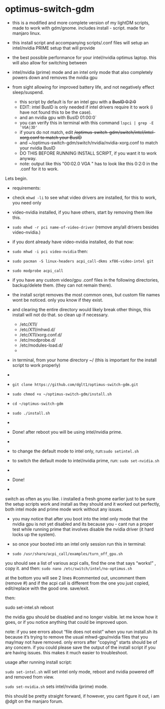 # optimus-switch-gdm
- this is a modified and more complete version of my lightDM scripts, made to work with gdm/gnome. includes install - script. made for manjaro linux.
- this install script and accompanying scripts/.conf files will setup an intel/nvidia PRIME setup that will provide
- the best possible performance for your intel/nvidia optimus laptop. this will also allow for switching between
- intel/nvidia (prime) mode and an intel only mode that also completely powers down and removes the nvidia gpu
- from sight allowing for improved battery life, and not negatively effect sleep/suspend.

  - this script by default is for an intel gpu with a ~~BusID 0:2:0~~
  - EDIT: intel BusID is only needed if intel drivers require it to work (i have not found this to be the case).
  - and an nvidia gpu with BusID 01:00:0`
  - you can verify this in terminal with this command `lspci | grep -E 'VGA|3D'`
  - if yours do not match, edit ~~/optimus-switch-gdm/switch/intel/intel-xorg.conf to match your BusID~~
  - and ~/optimus-switch-gdm/switch/nvidia/nvidia-xorg.conf  to match your nvidia BusID
  - DO THIS BEFORE RUNNING INSTALL SCRIPT, if you want it to work anyway.
  - note: output like this "00:02.0 VGA " has to look like this 0:2:0 in the .conf for it to work.


Lets begin.
- requirements:
 - check `mhwd -li` to see what video drivers are installed, for this to work, you need only
 - video-nvidia installed, if you have others, start by removing them like this.
 - `sudo mhwd -r pci name-of-video-driver` (remove any/all drivers besides video-nvidia.)
- if you dont already have video-nvidia installed, do that now:
- `sudo mhwd -i pci video-nvidia`
then:
 - `sudo pacman -S linux-headers acpi_call-dkms xf86-video-intel git` 
 - `sudo modprobe acpi_call`

- if you have any custom video/gpu .conf files in the following directories, backup/delete them. (they can not remain there).
- the install script removes the most common ones, but custom file names wont be noticed. only you know if they exist.
- and clearing the entire directory would likely break other things, this install will not do that. so clean up if necessary.
   - /etc/X11/
   - /etc/X11/mhwd.d/
   - /etc/X11/xorg.conf.d/
   - /etc/modprobe.d/
   - /etc/modules-load.d/
   -
- in terminal, from your home directory ~/  (this is important for the install script to work properly)
- 
- `git clone https://github.com/dglt1/optimus-switch-gdm.git`
- `sudo chmod +x ~/optimus-switch-gdm/install.sh`
- `cd ~/optimus-switch-gdm`
- `sudo ./install.sh`
- 
-  Done! after reboot you will be using intel/nvidia prime. 
- 
- to change the default mode to intel only, run:`sudo setintel.sh`
- to switch the default mode to intel/nvidia prime, run: `sudo set-nvidia.sh`
- 
- Done!
-
switch as often as you like. i installed a fresh gnome earlier just to be sure the setup scripts work and install as they should and it worked out perfectly, both intel mode and prime mode work without any issues.

- you may notice that after you boot into the intel only mode that the nvidia gpu is not yet disabled and its because you - cant run a proper test while running prime that involves disable the nvidia driver (it hard locks up the system).

- so once your booted into an intel only session run this in terminal:
- `sudo /usr/share/acpi_call/examples/turn_off_gpu.sh`

you should see a list of various acpi calls, find the one that says “works!” , copy it. and then:
`sudo nano /etc/switch/intel/no-optimus.sh`

at the bottom you will see 2 lines #commented out, uncomment them (remove #) and if the acpi call is different from the one you just copied, edit/replace with the good one. save/exit.

then:

sudo set-intel.sh
reboot

the nvidia gpu should be disabled and no longer visible. let me know how it goes, or if you notice anything that could be improved upon.

note: if you see errors about “file does not exist” when you run install.sh its because it’s trying to remove the usual mhwd-gpu/nvidia files that you may/may not have removed. only errors after "copying" starts should be of any concern. if you could please save the output of the install script if you are having issues. this makes it much easier to troubleshoot.


usage after running install script:  

`sudo set-intel.sh` will set intel only mode, reboot and nvidia powered off and removed from view.

`sudo set-nvidia.sh`  sets intel/nvidia (prime) mode.

this should be pretty straight forward, if however, you cant figure it out, i am @dglt on the manjaro forum. 

